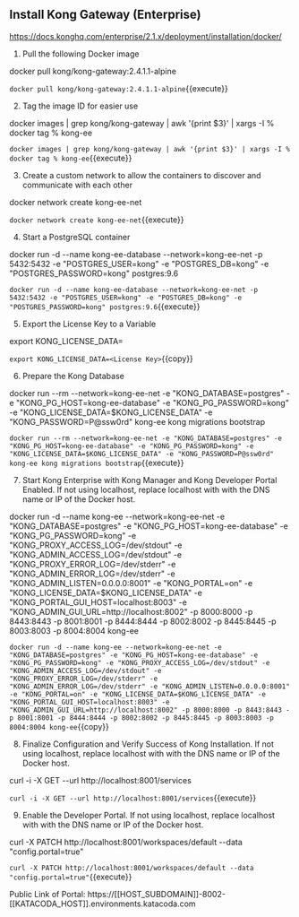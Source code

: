 ## Install Kong Gateway (Enterprise)
https://docs.konghq.com/enterprise/2.1.x/deployment/installation/docker/

1) Pull the following Docker image

docker pull kong/kong-gateway:2.4.1.1-alpine

`docker pull kong/kong-gateway:2.4.1.1-alpine`{{execute}}

2) Tag the image ID for easier use

docker images | grep kong/kong-gateway | awk '{print $3}' | xargs -I % docker tag % kong-ee

`docker images | grep kong/kong-gateway | awk '{print $3}' | xargs -I % docker tag % kong-ee`{{execute}}

3) Create a custom network to allow the containers to discover and communicate with each other

docker network create kong-ee-net

`docker network create kong-ee-net`{{execute}}

4) Start a PostgreSQL container

docker run -d --name kong-ee-database --network=kong-ee-net -p 5432:5432 -e "POSTGRES_USER=kong" -e "POSTGRES_DB=kong" -e "POSTGRES_PASSWORD=kong" postgres:9.6

`docker run -d --name kong-ee-database --network=kong-ee-net -p 5432:5432 -e "POSTGRES_USER=kong" -e "POSTGRES_DB=kong" -e "POSTGRES_PASSWORD=kong" postgres:9.6`{{execute}}

5) Export the License Key to a Variable

export KONG_LICENSE_DATA=<License Key>

`export KONG_LICENSE_DATA=<License Key>`{{copy}}

6) Prepare the Kong Database

docker run --rm --network=kong-ee-net -e "KONG_DATABASE=postgres" -e "KONG_PG_HOST=kong-ee-database" -e "KONG_PG_PASSWORD=kong" -e "KONG_LICENSE_DATA=$KONG_LICENSE_DATA" -e "KONG_PASSWORD=P@ssw0rd" kong-ee kong migrations bootstrap

`docker run --rm --network=kong-ee-net -e "KONG_DATABASE=postgres" -e "KONG_PG_HOST=kong-ee-database" -e "KONG_PG_PASSWORD=kong" -e "KONG_LICENSE_DATA=$KONG_LICENSE_DATA" -e "KONG_PASSWORD=P@ssw0rd" kong-ee kong migrations bootstrap`{{execute}}

7) Start Kong Enterprise with Kong Manager and Kong Developer Portal Enabled. If not using localhost, replace localhost with with the DNS name or IP of the Docker host.

docker run -d --name kong-ee --network=kong-ee-net -e "KONG_DATABASE=postgres" -e "KONG_PG_HOST=kong-ee-database" -e "KONG_PG_PASSWORD=kong" -e "KONG_PROXY_ACCESS_LOG=/dev/stdout" -e "KONG_ADMIN_ACCESS_LOG=/dev/stdout" -e "KONG_PROXY_ERROR_LOG=/dev/stderr" -e "KONG_ADMIN_ERROR_LOG=/dev/stderr" -e "KONG_ADMIN_LISTEN=0.0.0.0:8001" -e "KONG_PORTAL=on" -e "KONG_LICENSE_DATA=$KONG_LICENSE_DATA" -e "KONG_PORTAL_GUI_HOST=localhost:8003" -e "KONG_ADMIN_GUI_URL=http://localhost:8002" -p 8000:8000 -p 8443:8443 -p 8001:8001 -p 8444:8444 -p 8002:8002 -p 8445:8445 -p 8003:8003 -p 8004:8004 kong-ee

`docker run -d --name kong-ee --network=kong-ee-net -e "KONG_DATABASE=postgres" -e "KONG_PG_HOST=kong-ee-database" -e "KONG_PG_PASSWORD=kong" -e "KONG_PROXY_ACCESS_LOG=/dev/stdout" -e "KONG_ADMIN_ACCESS_LOG=/dev/stdout" -e "KONG_PROXY_ERROR_LOG=/dev/stderr" -e "KONG_ADMIN_ERROR_LOG=/dev/stderr" -e "KONG_ADMIN_LISTEN=0.0.0.0:8001" -e "KONG_PORTAL=on" -e "KONG_LICENSE_DATA=$KONG_LICENSE_DATA" -e "KONG_PORTAL_GUI_HOST=localhost:8003" -e "KONG_ADMIN_GUI_URL=http://localhost:8002" -p 8000:8000 -p 8443:8443 -p 8001:8001 -p 8444:8444 -p 8002:8002 -p 8445:8445 -p 8003:8003 -p 8004:8004 kong-ee`{{copy}}

8) Finalize Configuration and Verify Success of Kong Installation. If not using localhost, replace localhost with with the DNS name or IP of the Docker host.

curl -i -X GET --url http://localhost:8001/services

`curl -i -X GET --url http://localhost:8001/services`{{execute}}

9) Enable the Developer Portal. If not using localhost, replace localhost with with the DNS name or IP of the Docker host.

curl -X PATCH http://localhost:8001/workspaces/default --data "config.portal=true"

`curl -X PATCH http://localhost:8001/workspaces/default --data "config.portal=true"`{{execute}}

Public Link of Portal:
https://[[HOST_SUBDOMAIN]]-8002-[[KATACODA_HOST]].environments.katacoda.com